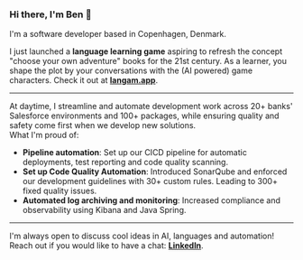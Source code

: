 ### Hi there, I'm Ben 👋
<!--Learn more about me on my [personal website](https://bnpd.github.io/bnpd/).  -->
I'm a software developer based in Copenhagen, Denmark.  
  
I just launched a **language learning game** aspiring to refresh the concept "choose your own adventure" books for the 21st century. As a learner, you shape the plot by your conversations with the (AI powered) game characters.
Check it out at **[langam.app](https://langam.app)**.  
  
---
  
At daytime, I streamline and automate development work across 20+ banks' Salesforce environments and 100+ packages, while ensuring quality and safety come first when we develop new solutions.  
What I'm proud of:  
- **Pipeline automation**: Set up our CICD pipeline for automatic deployments, test reporting and code quality scanning.  
- **Set up Code Quality Automation**: Introduced SonarQube and enforced our development guidelines with 30+ custom rules. Leading to 300+ fixed quality issues.  
- **Automated log archiving and monitoring**: Increased compliance and observability using Kibana and Java Spring.  

---
  
I'm always open to discuss cool ideas in AI, languages and automation!  
Reach out if you would like to have a chat: [**LinkedIn**](https://www.linkedin.com/in/bnpd/).  


<!--
**bnpd/bnpd** is a ✨ _special_ ✨ repository because its `README.md` (this file) appears on your GitHub profile.

Here are some ideas to get you started:

- 🔭 I’m currently working on ...
- 🌱 I’m currently learning ...
- 👯 I’m looking to collaborate on ...
- 🤔 I’m looking for help with ...
- 💬 Ask me about ...
- 📫 How to reach me: ...
- 😄 Pronouns: ...
- ⚡ Fun fact: ...
-->
